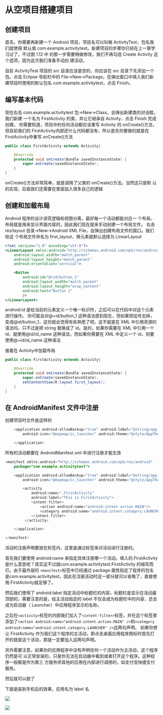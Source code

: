 # 从空项目搭建项目

## 创建项目

首先，你需要再新建一个 Android 项目，项目名可以叫做 ActivityTest，包名我们就使用
默认值 com.example.activitytest。新建项目的步骤你已经在上一章学习过了，不过图 1.12 中
的那一步需要稍做修改，我们不再勾选 Create Activity 这个选项，因为这次我们准备手动创
建活动，


目前 ActivityTest 项目的 src 目录应该是空的，你应该在 src 目录下先添加一个包。点击
Eclipse 导航栏中的 File→New→Package，在弹出窗口中填入我们新建项目时使用的默认包名
com.example.activitytest，点击 Finish。

## 编写基本代码

现在右击 com.example.activitytest 包→New→Class，会弹出新建类的对话框，我们新建
一个名为 FirstActivity 的类，并让它继承自 Activity，点击 Finish 完成创建。
你需要知道，项目中的任何活动都应该重写 Activity 的 onCreate()方法，但目前我们的
FirstActivity内部还什么代码都没有，所以首先你要做的就是在 FirstActivity中重写 onCreate()方法

```java
public class FirstActivity extends Activity{

    @Override
    protected void onCreate(Bundle savedInstanceState) {
        super.onCreate(savedInstanceState);
    }
}
```

 onCreate()方法非常简单，就是调用了父类的 onCreate()方法。当然这只是默
认的实现，后面我们还需要在里面加入很多自己的逻辑

## 创建和加载布局

Android 程序的设计讲究逻辑和视图分离，最好每一个活动都能对应一
个布局，布局就是用来显示界面内容的，因此我们现在就来手动创建一个布局文件。
右击 res/layout 目录→New→Android XML File，会弹出创建布局文件的窗口。我们给这
个布局文件命名为 first_layout，根元素就默认选择为 LinearLayout


```xml
<?xml version="1.0" encoding="utf-8"?>
<LinearLayout xmlns:android="http://schemas.android.com/apk/res/android"
    android:layout_width="match_parent"
    android:layout_height="match_parent"
    android:orientation="vertical">

    <Button
        android:id="@+id/button_1"
        android:layout_width="match_parent"
        android:layout_height="wrap_content"
        android:text="Button 1"
        />
</LinearLayout>

```
android:id 是给当前的元素定义一个唯一标识符，之后可以在代码中对这个元素进行操作。 你可能会对@+id/button_1 这种语法感到陌生，但如果把加号去掉，变成@id/button_1，这你就会觉得有些熟悉了吧，这不就是在 XML 中引用资源的语法吗，只不过是把 string 替换成了 id。是的，如果你需要在 XML 中引用一个 id，就使用@id/id_name 这种语法，而如果你需要在 XML 中定义一个 id，则要使用@+id/id_name 这种语法



接着在 Activity中加载布局

```java
public class FirstActivity extends Activity{

    @Override
    protected void onCreate(Bundle savedInstanceState) {
        super.onCreate(savedInstanceState);
        setContentView(R.layout.first_layout);
    }
}


```


## 在 AndroidManifest 文件中注册

创建项目时文件是这样的
```java
    <application android:allowBackup="true" android:label="@string/app_name"
        android:icon="@mipmap/ic_launcher" android:theme="@style/AppTheme">

    </application>
```

所有的活动都要在 AndroidManifest.xml 中进行注册才能生效

```java
<manifest xmlns:android="http://schemas.android.com/apk/res/android"
    package="com.example.activitytest">

    <application android:allowBackup="true" android:label="@string/app_name"
        android:icon="@mipmap/ic_launcher" android:theme="@style/AppTheme">

        <activity
            android:name=".FirstActivity"
            android:label="This is FirstActivity">
            <intent-filter>
                <action android:name="android.intent.action.MAIN"/>
                <category android:name="android.intent.category.LAUNCHER"/>
            </intent-filter>
         </activity>

    </application>

</manifest>
```

活动的注册声明要放在<application>标签内，这里是通过<activity>标签来对活动进行注册的。

首先我们要使用 android:name 来指定具体注册哪一个活动。填入的.FirstActivity 是什么意思呢？其实这不过就com.example.activitytest.FirstActivity 的缩写而已。由于最外层的 `<manifest>`标签中已经通过 package 属性指定了程序的包名是com.example.activitytest，因此在注册活动时这一部分就可以省略了，直接使用.FirstActivity就足够了。

然后我们使用了 android:label 指定活动中标题栏的内容，标题栏是显示在活动最顶部的，需要注意的是，给主活动指定的 label 不仅会成为标题栏中的内容，还会成为启动器（ Launcher）中应用程序显示的名称。

之后在`<activity>`标签的内部我们加入了`<intent-filter>`标签，并在这个标签里添加了`<action android:name="android.intent.action.MAIN" />`和`<category android:name="android.intent.category.LAUNCHER" />`这两句声明。
如果你想让 FirstActivity 作为我们这个程序的主活动，即点击桌面应用程序图标时首先打开的就是这个活动，那就一定要加入这两句声明。

另外需要注意，如果你的应用程序中没有声明任何一个活动作为主活动，这个程序仍然是可
以正常安装的，只是你无法在启动器中看到或者打开这个程序。这种程序一般都是作为第三
方服务供其他的应用在内部进行调用的，如支付宝快捷支付服务。

然后就可以跑了

下面是装到手机后的效果，应用名为 label 名

![](img/2016-09-22-android-create-from-empty-project-1.jpg)


![](img/2016-09-22-android-create-from-empty-project-2.png)